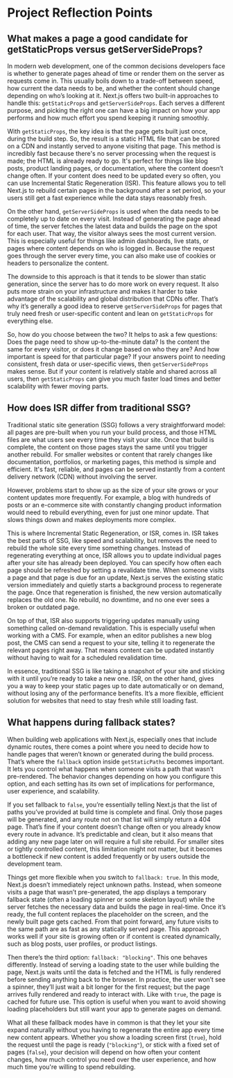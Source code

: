 # Project Reflection Points

## What makes a page a good candidate for getStaticProps versus getServerSideProps?
In modern web development, one of the common decisions developers face is whether to generate pages ahead of time or render them on the server as requests come in. This usually boils down to a trade-off between speed, how current the data needs to be, and whether the content should change depending on who’s looking at it. Next.js offers two built-in approaches to handle this: `getStaticProps` and `getServerSideProps`. Each serves a different purpose, and picking the right one can have a big impact on how your app performs and how much effort you spend keeping it running smoothly.

With `getStaticProps`, the key idea is that the page gets built just once, during the build step. So, the result is a static HTML file that can be stored on a CDN and instantly served to anyone visiting that page. This method is incredibly fast because there's no server processing when the request is made; the HTML is already ready to go. It's perfect for things like blog posts, product landing pages, or documentation, where the content doesn’t change often. If your content does need to be updated every so often, you can use Incremental Static Regeneration (ISR). This feature allows you to tell Next.js to rebuild certain pages in the background after a set period, so your users still get a fast experience while the data stays reasonably fresh.

On the other hand, `getServerSideProps` is used when the data needs to be completely up to date on every visit. Instead of generating the page ahead of time, the server fetches the latest data and builds the page on the spot for each user. That way, the visitor always sees the most current version. This is especially useful for things like admin dashboards, live stats, or pages where content depends on who is logged in. Because the request goes through the server every time, you can also make use of cookies or headers to personalize the content.

The downside to this approach is that it tends to be slower than static generation, since the server has to do more work on every request. It also puts more strain on your infrastructure and makes it harder to take advantage of the scalability and global distribution that CDNs offer. That’s why it’s generally a good idea to reserve `getServerSideProps` for pages that truly need fresh or user-specific content and lean on `getStaticProps` for everything else.

So, how do you choose between the two? It helps to ask a few questions: Does the page need to show up-to-the-minute data? Is the content the same for every visitor, or does it change based on who they are? And how important is speed for that particular page? If your answers point to needing consistent, fresh data or user-specific views, then `getServerSideProps` makes sense. But if your content is relatively stable and shared across all users, then `getStaticProps` can give you much faster load times and better scalability with fewer moving parts.

## How does ISR differ from traditional SSG?
Traditional static site generation (SSG) follows a very straightforward model: all pages are pre-built when you run your build process, and those HTML files are what users see every time they visit your site. Once that build is complete, the content on those pages stays the same until you trigger another rebuild. For smaller websites or content that rarely changes like documentation, portfolios, or marketing pages, this method is simple and efficient. It's fast, reliable, and pages can be served instantly from a content delivery network (CDN) without involving the server.

However, problems start to show up as the size of your site grows or your content updates more frequently. For example, a blog with hundreds of posts or an e-commerce site with constantly changing product information would need to rebuild everything, even for just one minor update. That slows things down and makes deployments more complex.

This is where Incremental Static Regeneration, or ISR, comes in. ISR takes the best parts of SSG, like speed and scalability, but removes the need to rebuild the whole site every time something changes. Instead of regenerating everything at once, ISR allows you to update individual pages after your site has already been deployed. You can specify how often each page should be refreshed by setting a revalidate time. When someone visits a page and that page is due for an update, Next.js serves the existing static version immediately and quietly starts a background process to regenerate the page. Once that regeneration is finished, the new version automatically replaces the old one. No rebuild, no downtime, and no one ever sees a broken or outdated page.

On top of that, ISR also supports triggering updates manually using something called on-demand revalidation. This is especially useful when working with a CMS. For example, when an editor publishes a new blog post, the CMS can send a request to your site, telling it to regenerate the relevant pages right away. That means content can be updated instantly without having to wait for a scheduled revalidation time.

In essence, traditional SSG is like taking a snapshot of your site and sticking with it until you’re ready to take a new one. ISR, on the other hand, gives you a way to keep your static pages up to date automatically or on demand, without losing any of the performance benefits. It’s a more flexible, efficient solution for websites that need to stay fresh while still loading fast.

## What happens during fallback states?
When building web applications with Next.js, especially ones that include dynamic routes, there comes a point where you need to decide how to handle pages that weren’t known or generated during the build process. That’s where the `fallback` option inside `getStaticPaths` becomes important. It lets you control what happens when someone visits a path that wasn’t pre-rendered. The behavior changes depending on how you configure this option, and each setting has its own set of implications for performance, user experience, and scalability.

If you set fallback to `false`, you’re essentially telling Next.js that the list of paths you’ve provided at build time is complete and final. Only those pages will be generated, and any route not on that list will simply return a 404 page. That’s fine if your content doesn’t change often or you already know every route in advance. It’s predictable and clean, but it also means that adding any new page later on will require a full site rebuild. For smaller sites or tightly controlled content, this limitation might not matter, but it becomes a bottleneck if new content is added frequently or by users outside the development team.

Things get more flexible when you switch to `fallback: true`. In this mode, Next.js doesn’t immediately reject unknown paths. Instead, when someone visits a page that wasn’t pre-generated, the app displays a temporary fallback state (often a loading spinner or some skeleton layout) while the server fetches the necessary data and builds the page in real-time. Once it’s ready, the full content replaces the placeholder on the screen, and the newly built page gets cached. From that point forward, any future visits to the same path are as fast as any statically served page. This approach works well if your site is growing often or if content is created dynamically, such as blog posts, user profiles, or product listings.

Then there’s the third option: `fallback: "blocking"`. This one behaves differently. Instead of serving a loading state to the user while building the page, Next.js waits until the data is fetched and the HTML is fully rendered before sending anything back to the browser. In practice, the user won’t see a spinner, they’ll just wait a bit longer for the first request; but the page arrives fully rendered and ready to interact with. Like with `true`, the page is cached for future use. This option is useful when you want to avoid showing loading placeholders but still want your app to generate pages on demand.

What all these fallback modes have in common is that they let your site expand naturally without you having to regenerate the entire app every time new content appears. Whether you show a loading screen first (`true`), hold the request until the page is ready (`"blocking"`), or stick with a fixed set of pages (`false`), your decision will depend on how often your content changes, how much control you need over the user experience, and how much time you're willing to spend rebuilding.
